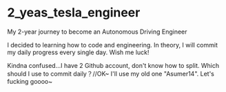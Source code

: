 # 2_yeas_tesla_engineer
My 2-year journey to become an Autonomous Driving Engineer

I decided to learning how to code and engineering. In theory, I will commit my daily progress every single day. Wish me luck!

Kindna confused...I have 2 Github account, don't know how to split. Which should I use to commit daily？//OK~ I'll use my old one "Asumer14". Let's fucking goooo~